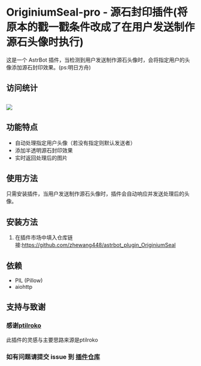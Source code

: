 
# OriginiumSeal-pro - 源石封印插件(将原本的戳一戳条件改成了在用户发送制作源石头像时执行)

这是一个 AstrBot 插件，当检测到用户发送制作源石头像时，会将指定用户的头像添加源石封印效果。(ps:明日方舟)

## 访问统计

## <a href="https://count.getloli.com/"><img src="https://count.getloli.com/get/@:astrbot_plugin_OriginiumSeal-pro?theme=rule34"></a>

## 功能特点

- 自动处理指定用户头像（若没有指定则默认发送者）
- 添加半透明源石封印效果
- 实时返回处理后的图片

## 使用方法

只需安装插件，当用户发送制作源石头像时，插件会自动响应并发送处理后的头像。

## 安装方法

1. 在插件市场中填入仓库链接:https://github.com/zhewang448/astrbot_plugin_OriginiumSeal

## 依赖

- PIL (Pillow)
- aiohttp


## 支持与致谢

### 感谢[ptilroko](https://github.com/ptilroko)
此插件的灵感与主要思路来源是ptilroko


### 如有问题请提交 issue 到 [插件仓库](https://github.com/FengYing1314/astrbot_plugin_OriginiumSeal)
